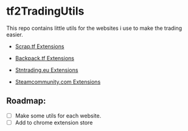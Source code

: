 # tf2TradingUtils

This repo contains little utils for the websites i use to make the trading easier.

- <a href="./scrap.tf">Scrap.tf Extensions</a><br />

- <a href="./backpack.tf">Backpack.tf Extensions</a><br />

- <a href="./stntrading.eu">Stntrading.eu Extensions</a>

- <a href="./steamcommunity.com">Steamcommunity.com Extensions</a>

## Roadmap:
- [ ] Make some utils for each website.
- [ ] Add to chrome extension store